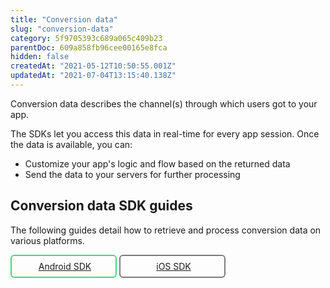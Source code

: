 ```yaml
---
title: "Conversion data"
slug: "conversion-data"
category: 5f9705393c689a065c409b23
parentDoc: 609a858fb96cee00165e8fca
hidden: false
createdAt: "2021-05-12T10:50:55.001Z"
updatedAt: "2021-07-04T13:15:40.138Z"
---
```

Conversion data describes the channel(s) through which users got to your app.

The SDKs let you access this data in real-time for every app session. Once the data is available, you can:
 * Customize your app's logic and flow based on the returned data
 * Send the data to your servers for further processing

## Conversion data SDK guides
The following guides detail how to retrieve and process conversion data on various platforms.

<div class="button-container">
  <a class="button android" href="https://dev.appsflyer.com/hc/docs/conversion-data-android">Android SDK</a>
  <a class="button ios" href="https://dev.appsflyer.com/hc/docs/conversion-data-ios">iOS SDK</a>
</div>

<style>
  .button-container {
  	display: flex;
  }
  .button {
    display: flex;
    justify-content: center;
    align-items: center;
    width: 150px;
	  border-radius: 6px;
    padding: 8px;
    margin-right: 4px;
	}
  
  .button:before {
  	margin-right: 4px;
  }
  .button.android {
    border: solid 2px #3DDC84;
  }
  .ios {
  	border-radius: 6px;
    padding: 8px;
    border: solid 2px #7D7D7D;
  }
  .ios:before {
        content: url("https://files.readme.io/19fdc72-apple-icon.svg");
  }

  .android:before {
        content: url("https://files.readme.io/d7dc5a3-android-icon.svg");
  }
</style>